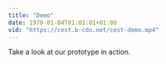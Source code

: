 ```yaml
---
title: "Demo"
date: 1970-01-04T01:01:01+01:00
vid: "https://cest.b-cdn.net/cest-demo.mp4"
---
```

Take a look at our prototype in action.
